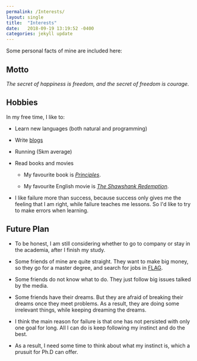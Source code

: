 ```yaml
---
permalink: /Interests/
layout: single
title:  "Interests"
date:   2018-09-19 13:19:52 -0400
categories: jekyll update
---
```


Some personal facts of mine are included here:

## Motto

*The secret of happiness is freedom, and the secret of freedom is courage.*

## Hobbies

In my free time, I like to:
	
- Learn new languages (both natural and programming)
	
- Write [blogs](https://blog.fishlemon.com)

- Running (5km average)

- Read books and movies

	- My favourite book is [*Principles*](https://www.principles.com/).

	- My favourite English movie is [*The Shawshank Redemption*](https://www.imdb.com/title/tt0111161/).

- I like failure more than success, because success only gives me the feeling that I am right, while failure teaches me lessons. So I'd like to try to make errors when learning.

## Future Plan

- To be honest, I am still considering whether to go to company or stay in the academia, after I finish my study.

- Some friends of mine are quite straight. They want to make big money, so they go for a master degree, and search for jobs in [FLAG](https://www.urbandictionary.com/define.php?term=FLAG%20Companies).

- Some friends do not know what to do. They just follow big issues talked by the media.

- Some friends have their dreams. But they are afraid of breaking their dreams once they meet problems. As a result, they are doing some irrelevant things, while keeping dreaming the dreams.

- I think the main reason for failure is that one has not persisted with only one goal for long. All I can do is keep following my instinct and do the best.

- As a result, I need some time to think about what my instinct is, which a prusuit for Ph.D can offer.
